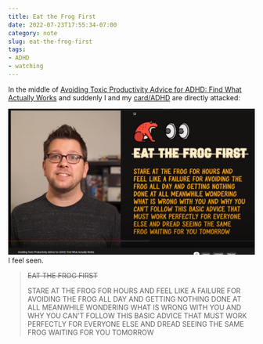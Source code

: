 ```yaml
---
title: Eat the Frog First
date: 2022-07-23T17:55:34-07:00
category: note
slug: eat-the-frog-first
tags:
- ADHD
- watching
---
```


In the middle of [Avoiding Toxic Productivity Advice for ADHD: Find What Actually Works](https://www.youtube.com/watch?v=JsT3KPYJFl4) and suddenly I and my [card/ADHD](../../../card/ADHD.md) are directly attacked:

![attachments/img/2022-07-23-eat-the-frog-first.png](../../../attachments/img/2022-07-23-eat-the-frog-first.png)
I feel seen.

<!--more-->


 > 
 > ~~EAT THE FROG FIRST~~
 > 
 > STARE AT THE FROG FOR HOURS AND
 > FEEL LIKE A FAILURE FOR AVOIDING THE
 > FROG ALL DAY AND GETTING NOTHING
 > DONE AT ALL MEANWHILE WONDERING
 > WHAT IS WRONG WITH YOU AND WHY YOU
 > CAN'T FOLLOW THIS BASIC ADVICE THAT
 > MUST WORK PERFECTLY FOR EVERYONE
 > ELSE AND DREAD SEEING THE SAME
 > FROG WAITING FOR YOU TOMORROW
